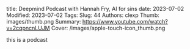 title: Deepmind Podcast with Hannah Fry, AI for sins
date: 2023-07-02
Modified: 2023-07-02
Tags: 
Slug: 44
Authors: clexp
Thumb: images/thumb.png
Summary: 
https://www.youtube.com/watch?v=2cqpncnLUJM
Cover: /images/apple-touch-icon_thumb.png


this is a podcast

